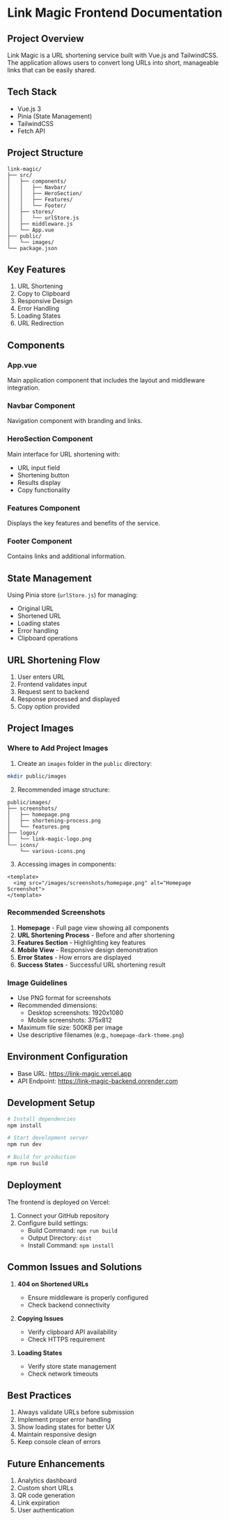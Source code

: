 # Link Magic Frontend Documentation

## Project Overview
Link Magic is a URL shortening service built with Vue.js and TailwindCSS. The application allows users to convert long URLs into short, manageable links that can be easily shared.

## Tech Stack
- Vue.js 3
- Pinia (State Management)
- TailwindCSS
- Fetch API

## Project Structure
```
link-magic/
├── src/
│   ├── components/
│   │   ├── Navbar/
│   │   ├── HeroSection/
│   │   ├── Features/
│   │   └── Footer/
│   ├── stores/
│   │   └── urlStore.js
│   ├── middleware.js
│   └── App.vue
├── public/
│   └── images/
└── package.json
```

## Key Features
1. URL Shortening
2. Copy to Clipboard
3. Responsive Design
4. Error Handling
5. Loading States
6. URL Redirection

## Components

### App.vue
Main application component that includes the layout and middleware integration.

### Navbar Component
Navigation component with branding and links.

### HeroSection Component
Main interface for URL shortening with:
- URL input field
- Shortening button
- Results display
- Copy functionality

### Features Component
Displays the key features and benefits of the service.

### Footer Component
Contains links and additional information.

## State Management
Using Pinia store (`urlStore.js`) for managing:
- Original URL
- Shortened URL
- Loading states
- Error handling
- Clipboard operations

## URL Shortening Flow
1. User enters URL
2. Frontend validates input
3. Request sent to backend
4. Response processed and displayed
5. Copy option provided

## Project Images

### Where to Add Project Images
1. Create an `images` folder in the `public` directory:
```bash
mkdir public/images
```

2. Recommended image structure:
```
public/images/
├── screenshots/
│   ├── homepage.png
│   ├── shortening-process.png
│   └── features.png
├── logos/
│   └── link-magic-logo.png
└── icons/
    └── various-icons.png
```

3. Accessing images in components:
```vue
<template>
  <img src="/images/screenshots/homepage.png" alt="Homepage Screenshot">
</template>
```

### Recommended Screenshots
1. **Homepage** - Full page view showing all components
2. **URL Shortening Process** - Before and after shortening
3. **Features Section** - Highlighting key features
4. **Mobile View** - Responsive design demonstration
5. **Error States** - How errors are displayed
6. **Success States** - Successful URL shortening result

### Image Guidelines
- Use PNG format for screenshots
- Recommended dimensions:
  - Desktop screenshots: 1920x1080
  - Mobile screenshots: 375x812
- Maximum file size: 500KB per image
- Use descriptive filenames (e.g., `homepage-dark-theme.png`)

## Environment Configuration
- Base URL: https://link-magic.vercel.app
- API Endpoint: https://link-magic-backend.onrender.com

## Development Setup
```bash
# Install dependencies
npm install

# Start development server
npm run dev

# Build for production
npm run build
```

## Deployment
The frontend is deployed on Vercel:
1. Connect your GitHub repository
2. Configure build settings:
   - Build Command: `npm run build`
   - Output Directory: `dist`
   - Install Command: `npm install`

## Common Issues and Solutions
1. **404 on Shortened URLs**
   - Ensure middleware is properly configured
   - Check backend connectivity

2. **Copying Issues**
   - Verify clipboard API availability
   - Check HTTPS requirement

3. **Loading States**
   - Verify store state management
   - Check network timeouts

## Best Practices
1. Always validate URLs before submission
2. Implement proper error handling
3. Show loading states for better UX
4. Maintain responsive design
5. Keep console clean of errors

## Future Enhancements
1. Analytics dashboard
2. Custom short URLs
3. QR code generation
4. Link expiration
5. User authentication